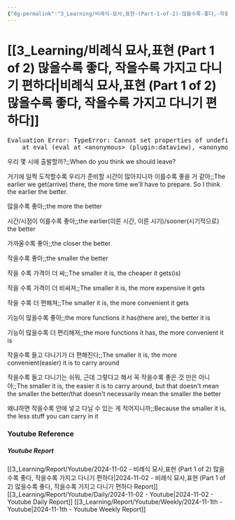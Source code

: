 ```yaml
---
{"dg-permalink":"3_Learning/비례식-묘사,표현-(Part-1-of-2)-많을수록-좋다,-작을수록-가지고-다니기-편하다","dg-note-icon":"youtube","created-date":"2024-11-02 10:19:02 am","date":"2024-11-02","type":"youtube","tags":["youtube","english","flashcards"],"aliases":null,"youtuber":"빨모쌤","channelName":"라이브 아카데미","link":"https://www.youtube.com/watch?v=pmfS4JlUjjI","img":"https://img.youtube.com/vi/pmfS4JlUjjI/0.jpg","dg-publish":true,"permalink":"/3_Learning/비례식-묘사,표현-(Part-1-of-2)-많을수록-좋다,-작을수록-가지고-다니기-편하다/","dgPassFrontmatter":true,"noteIcon":"youtube"}
---
```


# [[3_Learning/비례식 묘사,표현 (Part 1 of 2) 많을수록 좋다, 작을수록 가지고 다니기 편하다\|비례식 묘사,표현 (Part 1 of 2) 많을수록 좋다, 작을수록 가지고 다니기 편하다]]


<pre class="dataview dataview-error">Evaluation Error: TypeError: Cannot set properties of undefined (setting 'innerHTML')
    at eval (eval at &lt;anonymous&gt; (plugin:dataview), &lt;anonymous&gt;:9:21)</pre>

우리 몇 시에 출발할까?;;When do you think we should leave?
<!--SR:!2024-12-03,9,250-->
거기에 일찍 도착할수록 우리가 준비할 시간이 많아지니까 이를수록 좋을 거 같아;;The earlier we get(arrive) there, the more time we'll have to prepare. So I think the earlier the better.
<!--SR:!2024-12-01,11,270-->

많을수록 좋아;;the more the better
<!--SR:!2024-12-04,14,290-->
시간/시점이 이를수록 좋아;;the earlier(이른 시간, 이른 시기)/sooner(시기적으로) the better
<!--SR:!2024-12-05,15,290-->
가까울수록 좋아;;the closer the better
<!--SR:!2024-12-06,16,290-->
작을수록 좋아;;the smaller the better
<!--SR:!2024-12-01,11,270-->
작을 수록 가격이 더 싸;;The smaller it is, the cheaper it gets(is)
<!--SR:!2024-12-04,14,290-->
작을 수록 가격이 더 비싸져;;The smaller it is, the more expensive it gets
<!--SR:!2024-12-04,14,290-->
작을 수록 더 편해져;;The smaller it is, the more convenient it gets
<!--SR:!2024-12-01,11,270-->
기능이 많을수록 좋아;;the more functions it has(there are), the better it is
<!--SR:!2024-12-02,12,270-->
기능이 많을수록 더 편리해져;;the more functions it has, the more convenient it is
<!--SR:!2024-12-01,11,270-->
작을수록 들고 다니기가 더 편해진다;;The smaller it is, the more convenient(easier) it is to carry around
<!--SR:!2024-12-05,15,290-->
작을수록 들고 다니기는 쉬워, 근데 그렇다고 해서 꼭 작을수록 좋은 것 만은 아니야;;The smaller it is, the easier it is to carry around, but that doesn't mean the smaller the better/that doesn't necessarily mean the smaller the better
<!--SR:!2024-12-09,17,299-->
왜냐하면 작을수록 안에 넣고 다닐 수 있는 게 적어지니까;;Because the smaller it is, the less stuff you can carry in it
<!--SR:!2024-12-02,12,270-->







### Youtube Reference
##### Youtube Report
[[3_Learning/Report/Youtube/2024-11-02 - 비례식 묘사,표현 (Part 1 of 2) 많을수록 좋다, 작을수록 가지고 다니기 편하다\|2024-11-02 - 비례식 묘사,표현 (Part 1 of 2) 많을수록 좋다, 작을수록 가지고 다니기 편하다 Report]]
[[3_Learning/Report/Youtube/Daily/2024-11-02 - Youtube\|2024-11-02 - Youtube Daily Report]]
[[3_Learning/Report/Youtube/Weekly/2024-11-1th - Youtube\|2024-11-1th - Youtube Weekly Report]]

